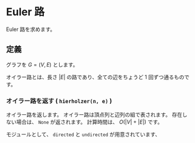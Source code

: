 # Euler 路
Euler 路を求めます。

## 定義
グラフを
$G = (V, E)$
とします。

オイラー路とは、長さ
$\lvert E \rvert$
の路であり、全ての辺をちょうど
$1$
回ずつ通るものです。

### オイラー路を返す ( `hierholzer(n, e)` )
オイラー路を返します。
オイラー路は頂点列と辺列の組で表されます。
存在しない場合は、
`None`
が返されます。
計算時間は、
$O(\lvert V \rvert + \lvert E \rvert)$
です。

モジュールとして、
`directed`
と
`undirected`
が用意されています、

